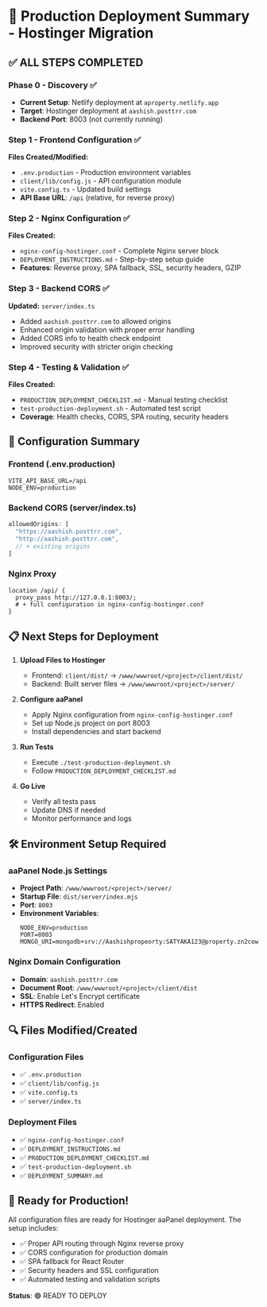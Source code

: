 # 🚀 Production Deployment Summary - Hostinger Migration

## ✅ ALL STEPS COMPLETED

### Phase 0 - Discovery ✅
- **Current Setup**: Netlify deployment at `aproperty.netlify.app`
- **Target**: Hostinger deployment at `aashish.posttrr.com`
- **Backend Port**: 8003 (not currently running)

### Step 1 - Frontend Configuration ✅
**Files Created/Modified:**
- `.env.production` - Production environment variables
- `client/lib/config.js` - API configuration module
- `vite.config.ts` - Updated build settings
- **API Base URL**: `/api` (relative, for reverse proxy)

### Step 2 - Nginx Configuration ✅  
**Files Created:**
- `nginx-config-hostinger.conf` - Complete Nginx server block
- `DEPLOYMENT_INSTRUCTIONS.md` - Step-by-step setup guide
- **Features**: Reverse proxy, SPA fallback, SSL, security headers, GZIP

### Step 3 - Backend CORS ✅
**Updated:** `server/index.ts`
- Added `aashish.posttrr.com` to allowed origins
- Enhanced origin validation with proper error handling
- Added CORS info to health check endpoint
- Improved security with stricter origin checking

### Step 4 - Testing & Validation ✅
**Files Created:**
- `PRODUCTION_DEPLOYMENT_CHECKLIST.md` - Manual testing checklist
- `test-production-deployment.sh` - Automated test script
- **Coverage**: Health checks, CORS, SPA routing, security headers

## 🔧 Configuration Summary

### Frontend (.env.production)
```env
VITE_API_BASE_URL=/api
NODE_ENV=production
```

### Backend CORS (server/index.ts)
```javascript
allowedOrigins: [
  "https://aashish.posttrr.com",
  "http://aashish.posttrr.com", 
  // + existing origins
]
```

### Nginx Proxy
```nginx
location /api/ {
  proxy_pass http://127.0.0.1:8003/;
  # + full configuration in nginx-config-hostinger.conf
}
```

## 📋 Next Steps for Deployment

1. **Upload Files to Hostinger**
   - Frontend: `client/dist/` → `/www/wwwroot/<project>/client/dist/`
   - Backend: Built server files → `/www/wwwroot/<project>/server/`

2. **Configure aaPanel**
   - Apply Nginx configuration from `nginx-config-hostinger.conf`
   - Set up Node.js project on port 8003
   - Install dependencies and start backend

3. **Run Tests**
   - Execute `./test-production-deployment.sh`
   - Follow `PRODUCTION_DEPLOYMENT_CHECKLIST.md`

4. **Go Live**
   - Verify all tests pass
   - Update DNS if needed
   - Monitor performance and logs

## 🛠️ Environment Setup Required

### aaPanel Node.js Settings
- **Project Path**: `/www/wwwroot/<project>/server/`
- **Startup File**: `dist/server/index.mjs`  
- **Port**: `8003`
- **Environment Variables**:
  ```
  NODE_ENV=production
  PORT=8003
  MONGO_URI=mongodb+srv://Aashishpropeorty:SATYAKA123@property.zn2cowc.mongodb.net/
  ```

### Nginx Domain Configuration
- **Domain**: `aashish.posttrr.com`
- **Document Root**: `/www/wwwroot/<project>/client/dist`
- **SSL**: Enable Let's Encrypt certificate
- **HTTPS Redirect**: Enabled

## 🔍 Files Modified/Created

### Configuration Files
- ✅ `.env.production`
- ✅ `client/lib/config.js`
- ✅ `vite.config.ts`
- ✅ `server/index.ts`

### Deployment Files  
- ✅ `nginx-config-hostinger.conf`
- ✅ `DEPLOYMENT_INSTRUCTIONS.md`
- ✅ `PRODUCTION_DEPLOYMENT_CHECKLIST.md`
- ✅ `test-production-deployment.sh`
- ✅ `DEPLOYMENT_SUMMARY.md`

## 🎯 Ready for Production!

All configuration files are ready for Hostinger aaPanel deployment. The setup includes:
- ✅ Proper API routing through Nginx reverse proxy
- ✅ CORS configuration for production domain
- ✅ SPA fallback for React Router
- ✅ Security headers and SSL configuration
- ✅ Automated testing and validation scripts

**Status**: 🟢 READY TO DEPLOY

